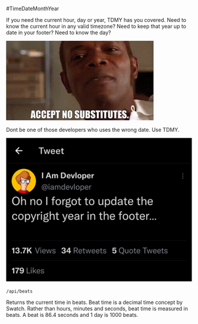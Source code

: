 #TimeDateMonthYear

If you need the current hour, day or year, TDMY has you covered. Need to know the current hour in any valid timezone? Need to keep that year up to date in your footer? Need to know the day? 

![Accept no Substitutes](images/accept-no-substitutes.gif)

Dont be one of those developers who uses the wrong date. Use TDMY.

![Footer Year Update](images/footer.png)


`/api/beats`

Returns the current time in beats. Beat time is a decimal time concept by Swatch. Rather than hours, minutes and seconds, beat time is measured in beats. A beat is 86.4 seconds and 1 day is 1000 beats.